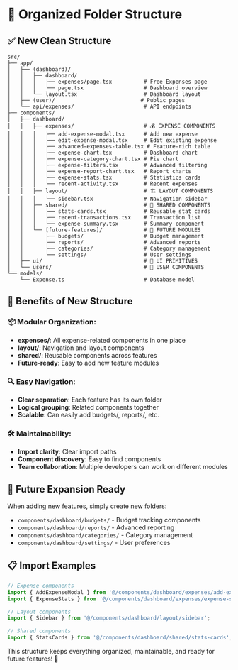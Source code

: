 # 📁 Organized Folder Structure

## ✅ **New Clean Structure**

```
src/
├── app/
│   ├── (dashboard)/
│   │   ├── dashboard/
│   │   │   ├── expenses/page.tsx          # Free Expenses page
│   │   │   └── page.tsx                   # Dashboard overview
│   │   └── layout.tsx                     # Dashboard layout
│   ├── (user)/                           # Public pages
│   └── api/expenses/                      # API endpoints
├── components/
│   ├── dashboard/
│   │   ├── expenses/                      # 💰 EXPENSE COMPONENTS
│   │   │   ├── add-expense-modal.tsx      # Add new expense
│   │   │   ├── edit-expense-modal.tsx     # Edit existing expense
│   │   │   ├── advanced-expenses-table.tsx # Feature-rich table
│   │   │   ├── expense-chart.tsx          # Dashboard chart
│   │   │   ├── expense-category-chart.tsx # Pie chart
│   │   │   ├── expense-filters.tsx        # Advanced filtering
│   │   │   ├── expense-report-chart.tsx   # Report charts
│   │   │   ├── expense-stats.tsx          # Statistics cards
│   │   │   └── recent-activity.tsx        # Recent expenses
│   │   ├── layout/                        # 🏗️ LAYOUT COMPONENTS
│   │   │   └── sidebar.tsx                # Navigation sidebar
│   │   ├── shared/                        # 🔄 SHARED COMPONENTS
│   │   │   ├── stats-cards.tsx            # Reusable stat cards
│   │   │   ├── recent-transactions.tsx    # Transaction list
│   │   │   └── expense-summary.tsx        # Summary component
│   │   └── [future-features]/             # 🚀 FUTURE MODULES
│   │       ├── budgets/                   # Budget management
│   │       ├── reports/                   # Advanced reports
│   │       ├── categories/                # Category management
│   │       └── settings/                  # User settings
│   ├── ui/                                # 🎨 UI PRIMITIVES
│   └── users/                             # 👤 USER COMPONENTS
└── models/
    └── Expense.ts                         # Database model
```

## 🎯 **Benefits of New Structure**

### **📦 Modular Organization:**
- **expenses/**: All expense-related components in one place
- **layout/**: Navigation and layout components
- **shared/**: Reusable components across features
- **Future-ready**: Easy to add new feature modules

### **🔍 Easy Navigation:**
- **Clear separation**: Each feature has its own folder
- **Logical grouping**: Related components together
- **Scalable**: Can easily add budgets/, reports/, etc.

### **🛠️ Maintainability:**
- **Import clarity**: Clear import paths
- **Component discovery**: Easy to find components
- **Team collaboration**: Multiple developers can work on different modules

## 🚀 **Future Expansion Ready**

When adding new features, simply create new folders:
- `components/dashboard/budgets/` - Budget tracking components
- `components/dashboard/reports/` - Advanced reporting
- `components/dashboard/categories/` - Category management
- `components/dashboard/settings/` - User preferences

## 📋 **Import Examples**

```typescript
// Expense components
import { AddExpenseModal } from '@/components/dashboard/expenses/add-expense-modal';
import { ExpenseStats } from '@/components/dashboard/expenses/expense-stats';

// Layout components  
import { Sidebar } from '@/components/dashboard/layout/sidebar';

// Shared components
import { StatsCards } from '@/components/dashboard/shared/stats-cards';
```

This structure keeps everything organized, maintainable, and ready for future features! 🎉
